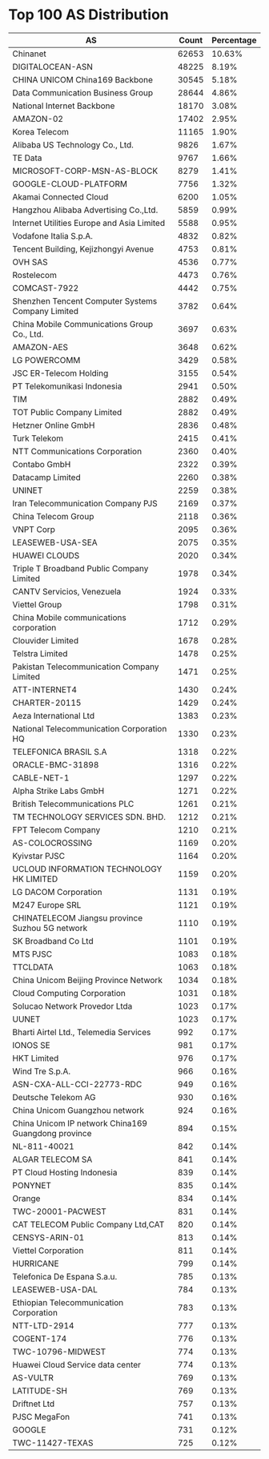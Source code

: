 # Top 100 AS Distribution
| AS | Count | Percentage |
|----|----|----|
| Chinanet | 62653 | 10.63% |
| DIGITALOCEAN-ASN | 48225 | 8.19% |
| CHINA UNICOM China169 Backbone | 30545 | 5.18% |
| Data Communication Business Group | 28644 | 4.86% |
| National Internet Backbone | 18170 | 3.08% |
| AMAZON-02 | 17402 | 2.95% |
| Korea Telecom | 11165 | 1.90% |
| Alibaba US Technology Co., Ltd. | 9826 | 1.67% |
| TE Data | 9767 | 1.66% |
| MICROSOFT-CORP-MSN-AS-BLOCK | 8279 | 1.41% |
| GOOGLE-CLOUD-PLATFORM | 7756 | 1.32% |
| Akamai Connected Cloud | 6200 | 1.05% |
| Hangzhou Alibaba Advertising Co.,Ltd. | 5859 | 0.99% |
| Internet Utilities Europe and Asia Limited | 5588 | 0.95% |
| Vodafone Italia S.p.A. | 4832 | 0.82% |
| Tencent Building, Kejizhongyi Avenue | 4753 | 0.81% |
| OVH SAS | 4536 | 0.77% |
| Rostelecom | 4473 | 0.76% |
| COMCAST-7922 | 4442 | 0.75% |
| Shenzhen Tencent Computer Systems Company Limited | 3782 | 0.64% |
| China Mobile Communications Group Co., Ltd. | 3697 | 0.63% |
| AMAZON-AES | 3648 | 0.62% |
| LG POWERCOMM | 3429 | 0.58% |
| JSC ER-Telecom Holding | 3155 | 0.54% |
| PT Telekomunikasi Indonesia | 2941 | 0.50% |
| TIM | 2882 | 0.49% |
| TOT Public Company Limited | 2882 | 0.49% |
| Hetzner Online GmbH | 2836 | 0.48% |
| Turk Telekom | 2415 | 0.41% |
| NTT Communications Corporation | 2360 | 0.40% |
| Contabo GmbH | 2322 | 0.39% |
| Datacamp Limited | 2260 | 0.38% |
| UNINET | 2259 | 0.38% |
| Iran Telecommunication Company PJS | 2169 | 0.37% |
| China Telecom Group | 2118 | 0.36% |
| VNPT Corp | 2095 | 0.36% |
| LEASEWEB-USA-SEA | 2075 | 0.35% |
| HUAWEI CLOUDS | 2020 | 0.34% |
| Triple T Broadband Public Company Limited | 1978 | 0.34% |
| CANTV Servicios, Venezuela | 1924 | 0.33% |
| Viettel Group | 1798 | 0.31% |
| China Mobile communications corporation | 1712 | 0.29% |
| Clouvider Limited | 1678 | 0.28% |
| Telstra Limited | 1478 | 0.25% |
| Pakistan Telecommunication Company Limited | 1471 | 0.25% |
| ATT-INTERNET4 | 1430 | 0.24% |
| CHARTER-20115 | 1429 | 0.24% |
| Aeza International Ltd | 1383 | 0.23% |
| National Telecommunication Corporation HQ | 1330 | 0.23% |
| TELEFONICA BRASIL S.A | 1318 | 0.22% |
| ORACLE-BMC-31898 | 1316 | 0.22% |
| CABLE-NET-1 | 1297 | 0.22% |
| Alpha Strike Labs GmbH | 1271 | 0.22% |
| British Telecommunications PLC | 1261 | 0.21% |
| TM TECHNOLOGY SERVICES SDN. BHD. | 1212 | 0.21% |
| FPT Telecom Company | 1210 | 0.21% |
| AS-COLOCROSSING | 1169 | 0.20% |
| Kyivstar PJSC | 1164 | 0.20% |
| UCLOUD INFORMATION TECHNOLOGY HK LIMITED | 1159 | 0.20% |
| LG DACOM Corporation | 1131 | 0.19% |
| M247 Europe SRL | 1121 | 0.19% |
| CHINATELECOM Jiangsu province Suzhou 5G network | 1110 | 0.19% |
| SK Broadband Co Ltd | 1101 | 0.19% |
| MTS PJSC | 1083 | 0.18% |
| TTCLDATA | 1063 | 0.18% |
| China Unicom Beijing Province Network | 1034 | 0.18% |
| Cloud Computing Corporation | 1031 | 0.18% |
| Solucao Network Provedor Ltda | 1023 | 0.17% |
| UUNET | 1023 | 0.17% |
| Bharti Airtel Ltd., Telemedia Services | 992 | 0.17% |
| IONOS SE | 981 | 0.17% |
| HKT Limited | 976 | 0.17% |
| Wind Tre S.p.A. | 966 | 0.16% |
| ASN-CXA-ALL-CCI-22773-RDC | 949 | 0.16% |
| Deutsche Telekom AG | 930 | 0.16% |
| China Unicom Guangzhou network | 924 | 0.16% |
| China Unicom IP network China169 Guangdong province | 894 | 0.15% |
| NL-811-40021 | 842 | 0.14% |
| ALGAR TELECOM SA | 841 | 0.14% |
| PT Cloud Hosting Indonesia | 839 | 0.14% |
| PONYNET | 835 | 0.14% |
| Orange | 834 | 0.14% |
| TWC-20001-PACWEST | 831 | 0.14% |
| CAT TELECOM Public Company Ltd,CAT | 820 | 0.14% |
| CENSYS-ARIN-01 | 813 | 0.14% |
| Viettel Corporation | 811 | 0.14% |
| HURRICANE | 799 | 0.14% |
| Telefonica De Espana S.a.u. | 785 | 0.13% |
| LEASEWEB-USA-DAL | 784 | 0.13% |
| Ethiopian Telecommunication Corporation | 783 | 0.13% |
| NTT-LTD-2914 | 777 | 0.13% |
| COGENT-174 | 776 | 0.13% |
| TWC-10796-MIDWEST | 774 | 0.13% |
| Huawei Cloud Service data center | 774 | 0.13% |
| AS-VULTR | 769 | 0.13% |
| LATITUDE-SH | 769 | 0.13% |
| Driftnet Ltd | 757 | 0.13% |
| PJSC MegaFon | 741 | 0.13% |
| GOOGLE | 731 | 0.12% |
| TWC-11427-TEXAS | 725 | 0.12% |
